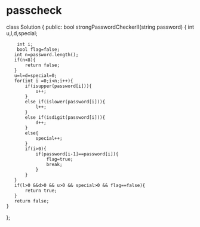 # passcheck
class Solution {
public:
    bool strongPasswordCheckerII(string password) {
        int u,l,d,special;
       
        int i;
        bool flag=false;
       int n=password.length();
       if(n<8){
           return false;
       } 
       u=l=d=special=0;
       for(int i =0;i<n;i++){
           if(isupper(password[i])){
               u++;
           }
           else if(islower(password[i])){
               l++;
           }
           else if(isdigit(password[i])){
               d++;
           }
           else{
               special++;
           }
           if(i>0){
               if(password[i-1]==password[i]){
                   flag=true;
                   break;
               }
           }
       }
       if(l>0 &&d>0 && u>0 && special>0 && flag==false){
           return true;
       }
       return false;
    }
};
